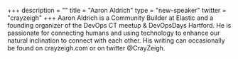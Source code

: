 +++
description = ""
title = "Aaron Aldrich"
type = "new-speaker"
twitter = "crayzeigh"
+++
Aaron Aldrich is a Community Builder at Elastic and a founding organizer of the DevOps CT meetup & DevOpsDays Hartford. He is passionate for connecting humans and using technology to enhance our natural inclination to connect with each other. His writing can occasionally be found on crayzeigh.com or on twitter @CrayZeigh.